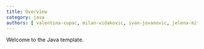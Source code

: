 ```yaml
---
title: Overview
category: java
authors: [ valentina-cupac, milan-vidakovic, ivan-jovanovic, jelena-mitrovic ]
---
```


Welcome to the Java template.
